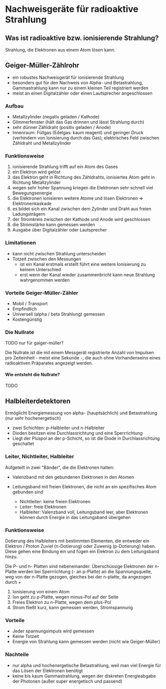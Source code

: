 # Nachweisgeräte für radioaktive Strahlung

## Was ist radioaktive bzw. ionisierende Strahlung?

Strahlung, die Elektronen aus einem Atom lösen kann.

## Geiger-Müller-Zählrohr

- ein robustes Nachweisgerät für ionisierende Strahlung
- besonders gut für den Nachweis von Alpha- und Betastrahlung, Gammastrahlung kann nur zu einem kleinen Teil registriert werden
- meist an einen Digitalzähler oder einen Lautsprecher angeschlossen

### Aufbau

- Metallzylinder (negativ geladen / Kathode)
- Glimmerfenster (hält das Gas drinnen und lässt Strahlung durch)
- sehr dünner Zähldraht (positiv geladen / Anode)
- Innenraum: Füllgas (Edelgas: kaum reagent) und geringer Druck (verhindern von Ionisierung durch das Gas); elektrisches Feld zwischen Zähldraht und Metallzylinder

### Funktionsweise

1. ionisierende Strahlung trifft auf ein Atom des Gases
2. ein Elektron wird gelöst
3. das Elektron geht in Richtung des Zähldrahts, ionisiertes Atom geht in Richtung Metallzylinder
4. wegen sehr hoher Spannung kriegen die Elektronen sehr schnell viel Bewegungsenergie
5. die Elektronen ionisieren weitere Atome und lösen Elektronen => Elektronenkaskade
6. es bildet sich ein Kanal zwischen dem Zylinder und Draht aus freien Ladungsträgern
7. der Stromkreis zwischen der Kathode und Anode wird geschlossen
8. die Stromstärke kann gemessen werden
9. Ausgabe über Digitalzähler oder Lautsprecher

### Limitationen

- kann nicht zwischen Strahlung unterscheiden
- Totzeit zwischen den Messungen
  - ist ein Kanal erstmals erstellt führt eine weitere Ionisierung zu keinem Unterschied
  - erst wenn der Kanal wieder zusammenbricht kann neue Strahlung wahrgenommen werden

### Vorteile Geiger-Müller-Zähler

- Mobil / Transport
- Empfindlich
- Universell (alpha / beta Strahlung) gemessen
- Kostengünstig

### Die Nullrate

TODO nur für gaiger-müller?

Die Nullrate ist die mit einem Messgerät registrierte Anzahl von Impulsen pro Zeiteinheit - meist eine Sekunde -, die auch ohne Vorhandenseins eines radioaktiven Präparates angezeigt werden.

#### Wie entsteht die Nullrate?

TODO

## Halbleiterdetektoren

Ermöglicht Energiemessung von alpha- (hauptsächlich) und Betastrahlung (nur sehr hochenergetisch)

- zwei Schichten: p-Halbleiter und n-Halbleiter
- Dioden besitzen eine Durchlassrichtung und eine Sperrrichtung
- Liegt der Pluspol an der p-Schicht, so ist die Diode in Durchlassrichtung geschaltet

### Leiter, Nichtleiter, Halbleiter

Aufgeteilt in zwei "Bänder", die die Elektronen halten:

- Valenzband mit den gebundenen Elektronen in den Atomen
- Leitungsband mit freien Elektronen, die nicht an ein spezifisches Atom gebunden sind

  - Nichtleiter: keine freien Elektronen
  - Leiter: freie Elektronen
  - Halbleiter: Valenzband voll, Leitungsband leer, aber Elektronen können durch Energie in das Leitungsband übergehen

### Funktionsweise

Dotierung des Halbleiters mit bestimmten Elementen, die entweder ein Elektron / Proton Zuviel (n-Dotierung) oder Zuwenig (p-Dotierung) haben. Diese gehen eine Bindung ein und fügen ein Elektron zu dem Leitungsband hinzu.

Die P- und n- Platten sind nebeneinander. Überschüssige Elektronen der n-Platte werden bei Sperrrichtung (- an p-Platte) an die Spannungsquelle, weg von der n-Platte gezogen, gleiches bei der n-platte, da angezogen durch +

1. Ionisierung von einem Atom
2. Ion geht zu p-Platte, wegen minus-Pol auf der Seite
3. Freies Elektron zu n-Platte, wegen dem plus-Pol
4. Strom fließt kurz, kann gemessen werden, Stromspannung

### Vorteile

- Jeder spannungsimpuls wird gemessen
- Keine Totzeit
- Energie von Strahlung kann gemessen werden (nicht wie Geiger-Müller)

### Nachteile

- nur alpha und hochenergetische Betastrahlung, weil man viel Energie für das Lösen der Elektronen benötigt
- keine bis kaum Gammastrahlung, wegen der diskreten Energieabgabe der Photonen (außer super energetisch und passend)
